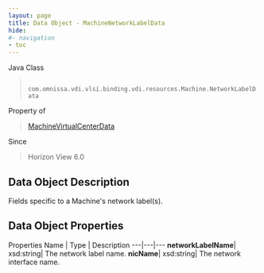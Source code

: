 ```yaml
---
layout: page
title: Data Object - MachineNetworkLabelData
hide:
#- navigation
- toc
---
```






Java Class
> ` com.omnissa.vdi.vlsi.binding.vdi.resources.Machine.NetworkLabelData`

Property of
> [MachineVirtualCenterData](vdi.resources.Machine.VirtualCenterData.md#field_detail)

Since
> Horizon View 6.0


## Data Object Description

Fields specific to a Machine's network label(s).

## Data Object Properties
Properties
Name |  Type |  Description
---|---|---
**networkLabelName**|  xsd:string|  The network label name.
**nicName**|  xsd:string|  The network interface name.


 

